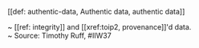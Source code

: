 [[def: authentic-data, Authentic data, authentic data]]

~ [[ref: integrity]] and [[xref:toip2, provenance]]'d data.  
~ Source: Timothy Ruff, #IIW37

